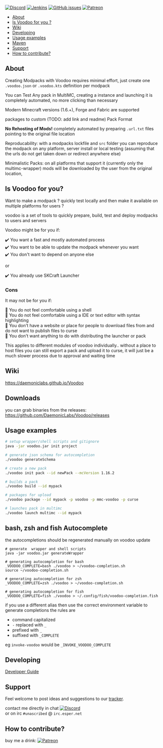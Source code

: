 [![Discord](https://img.shields.io/discord/342696338556977153.svg?style=for-the-badge&logo=discord)](https://discord.gg/SRFkHfp)
[![Jenkins](https://img.shields.io/jenkins/s/https/jenkins.modmuss50.me/job/NikkyAI/job/DaemonicLabs/job/Voodoo/job/master.svg?style=for-the-badge&label=Jenkins%20Build&logo=Jenkins)](https://jenkins.modmuss50.me/job/NikkyAI/job/DaemonicLabs/job/Voodoo/job/master)
[![GitHub issues](https://img.shields.io/github/issues/DaemonicLabs/Voodoo.svg?style=for-the-badge&logo=github)](https://github.com/DaemonicLabs/Voodoo/issues)
[![Patreon](https://img.shields.io/badge/Patreon-Nikkyai-red.svg?style=for-the-badge&logo=Patreon)](https://www.patreon.com/NikkyAi)

[TOC levels=2,2]: # " "

- [About](#about)
- [Is Voodoo for you ?](#is-voodoo-for-you)
- [Wiki](#wiki)
- [Developing](#developing)
- [Usage examples](#usage-examples)
- [Maven](#maven)
- [Support](#support)
- [How to contribute?](#how-to-contribute)

About
-----

Creating Modpacks with Voodoo requires minimal effort, just create one `.voodoo.json`  or `.voodoo.kts` definition per modpack

You can Test Any pack in MultiMC, creating a instance and launching it is completely automated, no more clicking than necessary

Modern Minecraft versions (1.6.+), Forge and Fabric are supported

packages to custom (TODO: add link and readme) Pack Format

**No Rehosting of Mods!** completely automated by preparing `.url.txt` files pointing to the original file location

Reproducability: with a modpacks lockfile and `src` folder you can reproduce the modpack on any platform, server install or local testing
(assuming that the urls do not get taken down or redirect anywhere else)

Minimalistic Packs: on all platforms that support it (currently only the multimc-wrapper) mods will be downloaded by the user from the original location,  


Is Voodoo for you?
-------------------

Want to make a modpack ? quickly test locally and then make it available on multiple platforms for users ?

voodoo is a set of tools to quickly prepare, build, test and deploy modpacks to users and servers

Voodoo might be for you if: 

:heavy_check_mark: You want a fast and mostly automated process  
:heavy_check_mark: You want to be able to update the modpack whenever you want  
:heavy_check_mark: You don't want to depend on anyone else  

or

:heavy_check_mark: You already use SKCraft Launcher  

### Cons
It may not be for you if:

:small_orange_diamond: You do not feel comfortable using a shell  
:small_orange_diamond: You do not feel comfortable using a IDE or text editor with syntax highlighting  
:small_orange_diamond: You don't have a website or place for people to download files from 
and do not want to publish files to curse  
:small_orange_diamond: You don't want anything to do with distributing the launcher or pack  

This applies to different modules of voodoo individually.. without a place to host files you can still export
a pack and upload it to curse, it will just be a much slower process due to approval and waiting time

Wiki
----

https://daemoniclabs.github.io/Voodoo

Downloads
---------

you can grab binaries from the releases: https://github.com/DaemonicLabs/Voodoo/releases

Usage examples
--------------

```bash
# setup wrapper/shell scripts and gitignore
java -jar voodoo.jar init project

# generate json schema for autocompletion
./voodoo generateSchema

# create a new pack
./voodoo init pack --id newPack --mcVersion 1.16.2

# builds a pack
./voodoo build --id mypack

# packages for upload
./voodoo package --id mypack -p voodoo -p mmc-voodoo -p curse

# launches pack in multimc
./voodoo launch multimc --id mypack

```

bash, zsh and fish Autocomplete
------------

the autocompletions should be regenerated manually on voodoo update

```
# generate  wrapper and shell scripts
java -jar voodoo.jar generateWrapper

# generating autocompletion for bash
_VOODOO_COMPLETE=bash ./voodoo > ~/voodoo-completion.sh
source ~/voodoo-completion.sh

# generating autocompletion for zsh
_VOODOO_COMPLETE=zsh ./voodoo > ~/voodoo-completion.sh

# generating autocompletion for fish
_VOODOO_COMPLETE=fish ./voodoo > ~/.config/fish/voodoo-completion.fish

```

if you use a different alias then use the correct environment variable to generate completions
the rules are

- command capitalized
- `-` replaced with `_`
- prefixed with `_`
- suffixed with `_COMPLETE`

eg `invoke-voodoo` would be `_INVOKE_VOODOO_COMPLETE`

Developing
----------

[Developer Guide](https://github.com/DaemonicLabs/Voodoo/wiki/Developer-Guide)

Support
-------

Feel welcome to post ideas and suggestions to our [tracker](https://github.com/DaemonicLabs/Voodoo/issues).

contact me directly in chat [![Discord](https://img.shields.io/discord/342696338556977153.svg?style=flat-square&label=%23ai-lab&logo=discord)](https://discord.gg/SRFkHfp)   
or on irc `#unascribed` @ `irc.esper.net`

How to contribute?
------------------

buy me a drink: [![Patreon](https://img.shields.io/badge/Patreon-Nikkyai-red.svg?style=flat-square)](https://www.patreon.com/NikkyAi)
